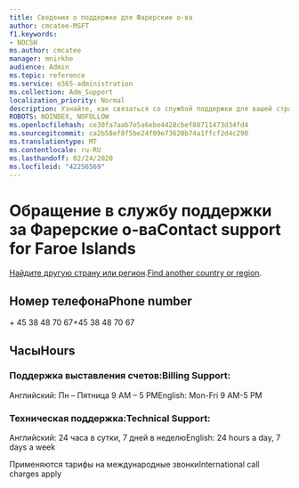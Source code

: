 ```yaml
---
title: Сведения о поддержке для Фарерские о-ва
author: cmcatee-MSFT
f1.keywords:
- NOCSH
ms.author: cmcatee
manager: mnirkhe
audience: Admin
ms.topic: reference
ms.service: o365-administration
ms.collection: Adm_Support
localization_priority: Normal
description: Узнайте, как связаться со службой поддержки для вашей страны или региона.
ROBOTS: NOINDEX, NOFOLLOW
ms.openlocfilehash: ce30fa7aab7e5a6ebe4428cbef88711473d34fd4
ms.sourcegitcommit: ca2b58ef8f5be24f09e73620b74a1ffcf2d4c290
ms.translationtype: MT
ms.contentlocale: ru-RU
ms.lasthandoff: 02/24/2020
ms.locfileid: "42256569"
---
```

# <a name="contact-support-for-faroe-islands"></a><span data-ttu-id="68b45-103">Обращение в службу поддержки за Фарерские о-ва</span><span class="sxs-lookup"><span data-stu-id="68b45-103">Contact support for Faroe Islands</span></span>

<span data-ttu-id="68b45-104">[Найдите другую страну или регион](../contact-support-for-business-products.md).</span><span class="sxs-lookup"><span data-stu-id="68b45-104">[Find another country or region](../contact-support-for-business-products.md).</span></span>

## <a name="phone-number"></a><span data-ttu-id="68b45-105">Номер телефона</span><span class="sxs-lookup"><span data-stu-id="68b45-105">Phone number</span></span>
<span data-ttu-id="68b45-106">+ 45 38 48 70 67</span><span class="sxs-lookup"><span data-stu-id="68b45-106">+45 38 48 70 67</span></span>

## <a name="hours"></a><span data-ttu-id="68b45-107">Часы</span><span class="sxs-lookup"><span data-stu-id="68b45-107">Hours</span></span>
### <a name="billing-support"></a><span data-ttu-id="68b45-108">Поддержка выставления счетов:</span><span class="sxs-lookup"><span data-stu-id="68b45-108">Billing Support:</span></span>

<span data-ttu-id="68b45-109">Английский: Пн – Пятница 9 AM – 5 PM</span><span class="sxs-lookup"><span data-stu-id="68b45-109">English: Mon-Fri 9 AM-5 PM</span></span>

### <a name="technical-support"></a><span data-ttu-id="68b45-110">Техническая поддержка:</span><span class="sxs-lookup"><span data-stu-id="68b45-110">Technical Support:</span></span>

<span data-ttu-id="68b45-111">Английский: 24 часа в сутки, 7 дней в неделю</span><span class="sxs-lookup"><span data-stu-id="68b45-111">English: 24 hours a day, 7 days a week</span></span>

<span data-ttu-id="68b45-112">Применяются тарифы на международные звонки</span><span class="sxs-lookup"><span data-stu-id="68b45-112">International call charges apply</span></span>